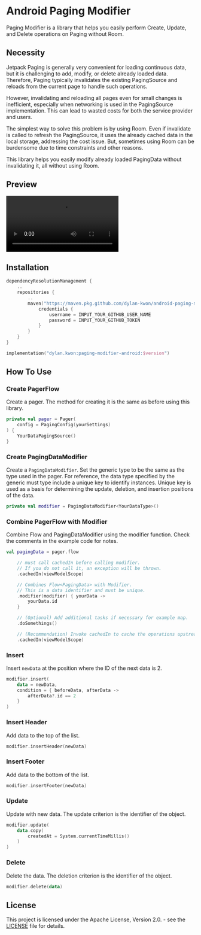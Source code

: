 # Android Paging Modifier

Paging Modifier is a library that helps you easily perform Create, Update, and Delete operations on Paging
without Room.

## Necessity

Jetpack Paging is generally very convenient for loading continuous data, but it is challenging to add, modify, or delete
already loaded data. Therefore, Paging typically invalidates the existing PagingSource and reloads from the current page
to handle such operations.

However, invalidating and reloading all pages even for small changes is inefficient, especially when networking is used
in the PagingSource implementation. This can lead to wasted costs for both the service provider and users.

The simplest way to solve this problem is by using Room. Even if invalidate is called to refresh the PagingSource, it
uses the already cached data in the local storage, addressing the cost issue. But, sometimes using Room can be
burdensome due to time constraints and other reasons.

This library helps you easily modify already loaded PagingData without invalidating it, all without using Room.

## Preview

<video src="./docs/res/preview.mp4"></video>

## Installation

```kotlin
dependencyResolutionManagement {
    ..
    repositories {
        ..
        maven("https://maven.pkg.github.com/dylan-kwon/android-paging-modifier") {
            credentials {
                username = INPUT_YOUR_GITHUB_USER_NAME
                password = INPUT_YOUR_GITHUB_TOKEN
            }
        }
    }
}
```

```kotlin
implementation("dylan.kwon:paging-modifier-android:$version")
```

## How To Use

### Create PagerFlow

Create a pager. The method for creating it is the same as before using this library.

```kotlin
private val pager = Pager(
    config = PagingConfig(yourSettings)
) {
    YourDataPagingSource()
}
```

### Create PagingDataModifier

Create a `PagingDataModifier`. Set the generic type to be the same as the type used in the pager. For reference,
the data type specified by the generic must type include a unique key to identify instances. Unique key is used as a
basis for determining the update, deletion, and insertion positions of the data.

```kotlin
private val modifier = PagingDataModifier<YourDataType>()
```

### Combine PagerFlow with Modifier

Combine Flow<PagingData> and PagingDataModifier using the modifier function. Check the comments in the example code for
notes.

```kotlin
val pagingData = pager.flow

    // must call cachedIn before calling modifier.
    // If you do not call it, an exception will be thrown.
    .cachedIn(viewModelScope)

    // Combines Flow<PagingData> with Modifier.
    // This is a data identifier and must be unique.
    .modifier(modifier) { yourData ->
        yourData.id
    }

    // (Optional) Add additional tasks if necessary for example map.
    .doSomethings()

    // (Recommendation) Invoke cachedIn to cache the operations upstream.
    .cachedIn(viewModelScope)
```

### Insert

Insert `newData` at the position where the ID of the next data is 2.

```kotlin
modifier.insert(
    data = newData,
    condition = { beforeData, afterData ->
        afterData?.id == 2
    }
)
```

### Insert Header

Add data to the top of the list.

```kotlin
modifier.insertHeader(newData)
```

### Insert Footer

Add data to the bottom of the list.

```kotlin
modifier.insertFooter(newData)
```

### Update

Update with new data. The update criterion is the identifier of the object.

```kotlin
modifier.update(
    data.copy(
        createdAt = System.currentTimeMillis()
    )
)
```

### Delete

Delete the data. The deletion criterion is the identifier of the object.

```kotlin
modifier.delete(data)
```

## License

This project is licensed under the Apache License, Version 2.0. - see the [LICENSE](app/LICENSE.txt)
file for details.